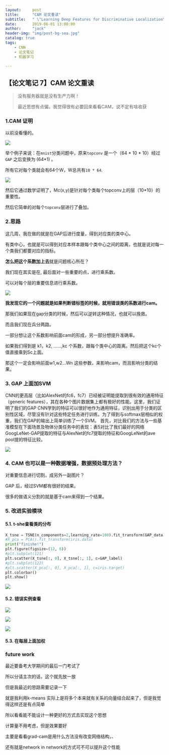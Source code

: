 ```yaml
---
layout:     post
title:      "CAM 论文重读"
subtitle:   " \"Learning Deep Features for Discriminative Localization\""
date:       2019-06-01 13:00:00
author:     "jack"
header-img: "img/post-bg-sea.jpg"
catalog: true
tags:
    - CNN
    - 论文笔记
    - 机器学习

---
```


## 【论文笔记 7】CAM 论文重读

> 没有服务器就是没有生产力啊！
>
> 最近思想有点偏，我觉得很有必要回来看看CAM，说不定有啥收获

### 1.CAM 证明

以前没看懂的。

![](http://jackyanghc-picture.oss-cn-beijing.aliyuncs.com/007bgNxTly1g1hmik7lm5j30rv0e10xx.jpg%29)

举个例子来说：在`mnist`分类问题中，原来`topconv` 是一个（64 * 10 * 10）经过`GAP` 之后变换为  (64*1) 。

所有它对每个类就会有64个W，W总共有`10 * 64`.

![](https://jackyanghc-picture.oss-cn-beijing.aliyuncs.com/20190601210810.png)

然后它通过数学证明了，Mc(x,y)是针对每个类每个topconv上的层（10*10）的重要性。

然后它简单的对每个`topconv`层进行了叠加。

### 2.思路

这几周，我在做的就是在GAP后进行度量，得到对应类的类中心。

有类中心，也就是可以得到对应本样本跟每个类中心之间的距离，也就是说对每一个类我们都要对应的指标。

**怎么把这个系数加上去**就是问题核心所在？

我们现在其实是在, 最后面对一些重要的点，进行乘系数。

可以对每个层的重要信息进行乘系数。

![](https://jackyanghc-picture.oss-cn-beijing.aliyuncs.com/20190601215059.png)

**我发现它的一个问题就是如果判断错标签的时候，就用错误类的系数进行cam。**

那我们如果现在gap分类的时候，然后可以逆转这种情况，也就可以挽救。

而且我们现在兵分两路。

一部分想让这个系数影响前面cam的形成，另一部分想提升准确率。

如果我们得到是 k1，k2, ......,kc 个系数，跟每个类中心的距离。然后把这个kc个值直接乘到Sc上面。

那这个一定会影响前面w1,w2...Wn 这些参数，来影响cam，而且影响分类的结果。

### 3. GAP 上面加SVM

CNN的更高层（比如AlexNet的fc6，fc7）已经被证明能提取到很有效的通用特征（generic features），其在各种个图片数据集上都有极好的性能。这里，我们证明了我们的GAP CNN学到的特征可以很好地作为通用特征，识别出用于分类的区别性区域，尽管没有针对这些特定任务进行训练。为了得到与softmax层相似的权重，我们在GAP的输出上简单训练了一个SVM。
 首先，对比我们的方法与一些基准模型在下面场景及物体分类任务中的表现：表5对比了我们最好的网络GoogLeNet-GAP提取的特征与AlexNet的fc7提取的特征和GoogLeNet的ave pool提的特征比较。

![](https://jackyanghc-picture.oss-cn-beijing.aliyuncs.com/20190601222038.png)

### 4. CAM  也可以是一种数据增强，数据预处理方法？

对重要信息进行切割，成另外一副图片？

GAP 后，经过SVM都有很好的结果。

很多的做语义分割的就是基于cam来得到一个结果。

### 5. 改进实验模块

#### 5.1. t-she查看类的分布

```python
X_tsne = TSNE(n_components=2,learning_rate=100).fit_transform(GAP_data)
#X_pca = PCA().fit_transform(iris.data)
print("finishe!")
plt.figure(figsize=(12, 6))
#plt.subplot(121)
plt.scatter(X_tsne[:, 0], X_tsne[:, 1], c=GAP_label)
#plt.subplot(122)
#plt.scatter(X_pca[:, 0], X_pca[:, 1], c=iris.target)
plt.colorbar()
plt.show() 
```

![](https://jackyanghc-picture.oss-cn-beijing.aliyuncs.com/20190606082850.png)

#### 5.2. 错误实例查看

![](https://jackyanghc-picture.oss-cn-beijing.aliyuncs.com/20190606090113.png)

![](https://jackyanghc-picture.oss-cn-beijing.aliyuncs.com/20190606090147.png)

![](https://jackyanghc-picture.oss-cn-beijing.aliyuncs.com/20190606090258.png)

#### 5.3. 在每层上面加权

### future work

最近要备考大学期间的最后一门考试了

所以分请主次的话，这个就先放一放

但是我最近的思路需要记录一下

就是我利用k-means 实际上是将多个本来就有关系的向量结合起来了，但是我觉得这样还是有点简单

所以看看能不能设计一种更好的方式去实现这个思想

计算量不用考虑，但是效果要好

主要是看看grad-cam是用什么方法没有改变网络结构，、

还有就是network in network的方式可不可以提升这个性能
